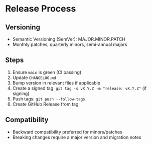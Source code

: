 # Release Process

## Versioning
- Semantic Versioning (SemVer): MAJOR.MINOR.PATCH
- Monthly patches, quarterly minors, semi-annual majors

## Steps
1. Ensure `main` is green (CI passing)
2. Update `CHANGELOG.md`
3. Bump version in relevant files if applicable
4. Create a signed tag: `git tag -s vX.Y.Z -m "release: vX.Y.Z"` (if signing)
5. Push tags: `git push --follow-tags`
6. Create GitHub Release from tag

## Compatibility
- Backward compatibility preferred for minors/patches
- Breaking changes require a major version and migration notes
